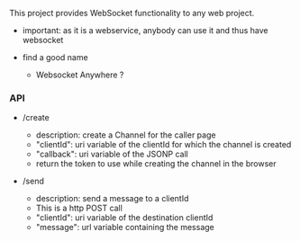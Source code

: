 This project provides WebSocket functionality to any web project.

* important: as it is a webservice, anybody can use it and thus have websocket

* find a good name
  * Websocket Anywhere ?


### API

* /create
  * description: create a Channel for the caller page
  * "clientId": uri variable of the clientId for which the channel is created
  * "callback": uri variable of the JSONP call
  * return the token to use while creating the channel in the browser

* /send
  * description: send a message to a clientId
  * This is a http POST call
  * "clientId": uri variable of the destination clientId
  * "message": url variable containing the message